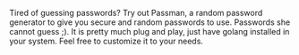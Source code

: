Tired of guessing passwords? Try out Passman, a random password generator to give you secure and random passwords to use. Passwords she cannot guess ;).
It is pretty much plug and play, just have golang installed in your system. 
Feel free to customize it to your needs.
